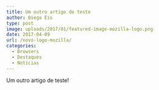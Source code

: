 ```yaml
---
title: Um outro artigo de teste
author: Diego Eis
type: post
image: uploads/2017/01/featured-image-mozilla-logo.png
date: 2017-04-09
url: /novo-logo-mozilla/
categories:
  - Browsers
  - Destaques
  - Notícias
---
```


Um outro artigo de teste!
